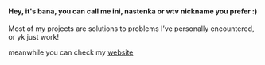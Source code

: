 
#### Hey, it's bana, you can call me ini, nastenka or wtv nickname you prefer :)

Most of my projects are solutions to problems I’ve personally encountered, or yk just work!

meanwhile you can check my [website](https://rknastenka.com)
